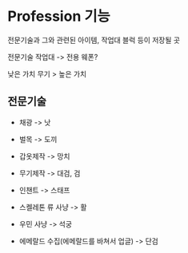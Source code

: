 # Profession 기능

전문기술과 그와 관련된 아이템, 작업대 블럭 등이 저장될 곳

전문기술 작업대 -> 전용 웨폰?

낮은 가치 무기 > 높은 가치

## 전문기술

- 채광 -> 낫

- 벌목 -> 도끼

- 갑옷제작 -> 망치

- 무기제작 -> 대검, 검

- 인챈트 -> 스태프

- 스켈레톤 류 사냥 -> 활

- 우민 사냥 -> 석궁

- 에메랄드 수집(에메랄드를 바쳐서 업글) -> 단검